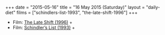 +++
date = "2015-05-16"
title = "16 May 2015 (Saturday)"
layout = "daily-diet"
films = ["schindlers-list-1993", "the-late-shift-1996"]
+++

<ul>
<li class="entry films">Film: <a href="/films/the-late-shift-1996">The Late Shift (1996)</a> +</li>
<li class="entry films">Film: <a href="/films/schindlers-list-1993">Schindler’s List (1993)</a> +</li>
</ul>